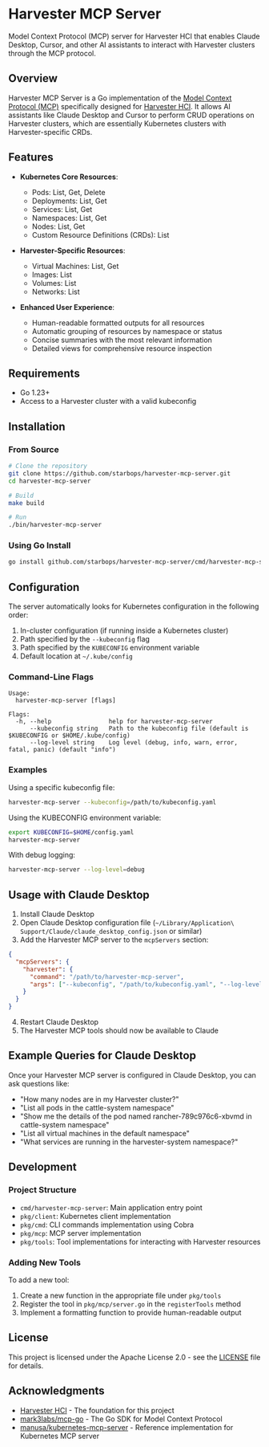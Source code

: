 # Harvester MCP Server

Model Context Protocol (MCP) server for Harvester HCI that enables Claude Desktop, Cursor, and other AI assistants to interact with Harvester clusters through the MCP protocol.

## Overview

Harvester MCP Server is a Go implementation of the [Model Context Protocol (MCP)](https://spec.modelcontextprotocol.io/specification/2024-11-05/) specifically designed for [Harvester HCI](https://github.com/harvester/harvester). It allows AI assistants like Claude Desktop and Cursor to perform CRUD operations on Harvester clusters, which are essentially Kubernetes clusters with Harvester-specific CRDs.

## Features

- **Kubernetes Core Resources**:

  - Pods: List, Get, Delete
  - Deployments: List, Get
  - Services: List, Get
  - Namespaces: List, Get
  - Nodes: List, Get
  - Custom Resource Definitions (CRDs): List

- **Harvester-Specific Resources**:

  - Virtual Machines: List, Get
  - Images: List
  - Volumes: List
  - Networks: List

- **Enhanced User Experience**:
  - Human-readable formatted outputs for all resources
  - Automatic grouping of resources by namespace or status
  - Concise summaries with the most relevant information
  - Detailed views for comprehensive resource inspection

## Requirements

- Go 1.23+
- Access to a Harvester cluster with a valid kubeconfig

## Installation

### From Source

```bash
# Clone the repository
git clone https://github.com/starbops/harvester-mcp-server.git
cd harvester-mcp-server

# Build
make build

# Run
./bin/harvester-mcp-server
```

### Using Go Install

```bash
go install github.com/starbops/harvester-mcp-server/cmd/harvester-mcp-server@latest
```

## Configuration

The server automatically looks for Kubernetes configuration in the following order:

1. In-cluster configuration (if running inside a Kubernetes cluster)
2. Path specified by the `--kubeconfig` flag
3. Path specified by the `KUBECONFIG` environment variable
4. Default location at `~/.kube/config`

### Command-Line Flags

```
Usage:
  harvester-mcp-server [flags]

Flags:
  -h, --help                help for harvester-mcp-server
      --kubeconfig string   Path to the kubeconfig file (default is $KUBECONFIG or $HOME/.kube/config)
      --log-level string    Log level (debug, info, warn, error, fatal, panic) (default "info")
```

### Examples

Using a specific kubeconfig file:

```bash
harvester-mcp-server --kubeconfig=/path/to/kubeconfig.yaml
```

Using the KUBECONFIG environment variable:

```bash
export KUBECONFIG=$HOME/config.yaml
harvester-mcp-server
```

With debug logging:
```bash
harvester-mcp-server --log-level=debug
```

## Usage with Claude Desktop

1. Install Claude Desktop
2. Open Claude Desktop configuration file (`~/Library/Application\ Support/Claude/claude_desktop_config.json` or similar)
3. Add the Harvester MCP server to the `mcpServers` section:

```json
{
  "mcpServers": {
    "harvester": {
      "command": "/path/to/harvester-mcp-server",
      "args": ["--kubeconfig", "/path/to/kubeconfig.yaml", "--log-level", "info"]
    }
  }
}
```

4. Restart Claude Desktop
5. The Harvester MCP tools should now be available to Claude

## Example Queries for Claude Desktop

Once your Harvester MCP server is configured in Claude Desktop, you can ask questions like:

- "How many nodes are in my Harvester cluster?"
- "List all pods in the cattle-system namespace"
- "Show me the details of the pod named rancher-789c976c6-xbvmd in cattle-system namespace"
- "List all virtual machines in the default namespace"
- "What services are running in the harvester-system namespace?"

## Development

### Project Structure

- `cmd/harvester-mcp-server`: Main application entry point
- `pkg/client`: Kubernetes client implementation
- `pkg/cmd`: CLI commands implementation using Cobra
- `pkg/mcp`: MCP server implementation
- `pkg/tools`: Tool implementations for interacting with Harvester resources

### Adding New Tools

To add a new tool:

1. Create a new function in the appropriate file under `pkg/tools`
2. Register the tool in `pkg/mcp/server.go` in the `registerTools` method
3. Implement a formatting function to provide human-readable output

## License

This project is licensed under the Apache License 2.0 - see the [LICENSE](LICENSE) file for details.

## Acknowledgments

- [Harvester HCI](https://github.com/harvester/harvester) - The foundation for this project
- [mark3labs/mcp-go](https://github.com/mark3labs/mcp-go) - The Go SDK for Model Context Protocol
- [manusa/kubernetes-mcp-server](https://github.com/manusa/kubernetes-mcp-server) - Reference implementation for Kubernetes MCP server